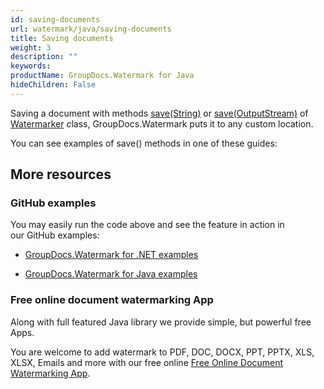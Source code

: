 ```yaml
---
id: saving-documents
url: watermark/java/saving-documents
title: Saving documents
weight: 3
description: ""
keywords: 
productName: GroupDocs.Watermark for Java
hideChildren: False
---
```

Saving a document with methods [save(String)](https://apireference.groupdocs.com/watermark/java/com.groupdocs.watermark/Watermarker#save(java.lang.String)) or [save(OutputStream)](https://apireference.groupdocs.com/watermark/java/com.groupdocs.watermark/Watermarker#save(java.io.OutputStream)) of [Watermarker](https://apireference.groupdocs.com/watermark/java/com.groupdocs.watermark/Watermarker) *c*lass, GroupDocs.Watermark puts it to any custom location.

You can see examples of save() methods in one of these guides:

## More resources

### GitHub examples

You may easily run the code above and see the feature in action in our GitHub examples:

*   [GroupDocs.Watermark for .NET examples](https://github.com/groupdocs-watermark/GroupDocs.Watermark-for-.NET)
    
*   [GroupDocs.Watermark for Java examples](https://github.com/groupdocs-watermark/GroupDocs.Watermark-for-Java)
    

### Free online document watermarking App

Along with full featured Java library we provide simple, but powerful free Apps.

You are welcome to add watermark to PDF, DOC, DOCX, PPT, PPTX, XLS, XLSX, Emails and more with our free online [Free Online Document Watermarking App](https://products.groupdocs.app/watermark).
